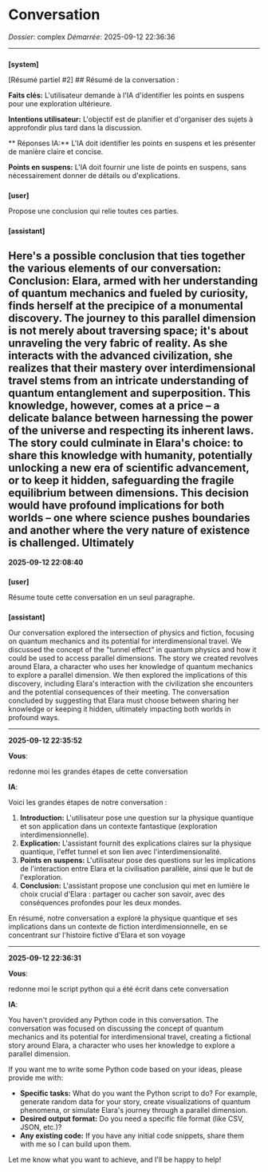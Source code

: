 # Conversation
_Dossier_: complex
_Démarrée_: 2025-09-12 22:36:36

---

###   
**[system]**

[Résumé partiel #2] ## Résumé de la conversation :

**Faits clés:** L'utilisateur demande à l'IA d'identifier les points en suspens pour une exploration ultérieure.

**Intentions utilisateur:**  L'objectif est de planifier et d'organiser des sujets à approfondir plus tard dans la discussion. 

** Réponses IA:**  L'IA doit identifier les points en suspens et les présenter de manière claire et concise. 

**Points en suspens:** L'IA doit fournir une liste de points en suspens, sans nécessairement donner de détails ou d'explications.

###   
**[user]**

Propose une conclusion qui relie toutes ces parties.

###   
**[assistant]**

Here's a possible conclusion that ties together the various elements of our conversation:
**Conclusion:**
Elara, armed with her understanding of quantum mechanics and fueled by curiosity, finds herself at the precipice of a monumental discovery.  The journey to this parallel dimension is not merely about traversing space; it's about unraveling the very fabric of reality. As she interacts with the advanced civilization, she realizes that their mastery over interdimensional travel stems from an intricate understanding of quantum entanglement and superposition. This knowledge, however, comes at a price – a delicate balance between harnessing the power of the universe and respecting its inherent laws.
The story could culminate in Elara's choice: to share this knowledge with humanity, potentially unlocking a new era of scientific advancement, or to keep it hidden, safeguarding the fragile equilibrium between dimensions.  This decision would have profound implications for both worlds – one where science pushes boundaries and another where the very nature of existence is challenged.
Ultimately
---
**2025-09-12 22:08:40**

###   
**[user]**

Résume toute cette conversation en un seul paragraphe.

###   
**[assistant]**

Our conversation explored the intersection of physics and fiction, focusing on quantum mechanics and its potential for interdimensional travel.  We discussed the concept of the "tunnel effect" in quantum physics and how it could be used to access parallel dimensions. The story we created revolves around Elara, a character who uses her knowledge of quantum mechanics to explore a parallel dimension. We then explored the implications of this discovery, including Elara's interaction with the civilization she encounters and the potential consequences of their meeting.  The conversation concluded by suggesting that Elara must choose between sharing her knowledge or keeping it hidden, ultimately impacting both worlds in profound ways.

---
**2025-09-12 22:35:52**

**Vous**:

redonne moi les grandes étapes de cette conversation

**IA**:

Voici les grandes étapes de notre conversation : 

1. **Introduction:** L'utilisateur pose une question sur la physique quantique et son application dans un contexte fantastique (exploration interdimensionnelle).
2. **Explication:**  L'assistant fournit des explications claires sur la physique quantique, l'effet tunnel et son lien avec l'interdimensionalité. 
3. **Points en suspens:** L'utilisateur pose des questions sur les implications de l'interaction entre Elara et la civilisation parallèle, ainsi que le but de l'exploration.
4. **Conclusion:**  L'assistant propose une conclusion qui met en lumière le choix crucial d'Elara : partager ou cacher son savoir, avec des conséquences profondes pour les deux mondes. 


En résumé, notre conversation a exploré la physique quantique et ses implications dans un contexte de fiction interdimensionnelle, en se concentrant sur l'histoire fictive d'Elara et son voyage

---
**2025-09-12 22:36:31**

**Vous**:

redonne moi le script python qui a été écrit dans cete conversation

**IA**:

You haven't provided any Python code in this conversation.  The conversation was focused on discussing the concept of quantum mechanics and its potential for interdimensional travel, creating a fictional story around Elara, a character who uses her knowledge to explore a parallel dimension. 

If you want me to write some Python code based on your ideas, please provide me with:

* **Specific tasks:** What do you want the Python script to do? For example, generate random data for your story, create visualizations of quantum phenomena, or simulate Elara's journey through a parallel dimension.
* **Desired output format:** Do you need a specific file format (like CSV, JSON, etc.)? 
* **Any existing code:** If you have any initial code snippets, share them with me so I can build upon them.


Let me know what you want to achieve, and I'll be happy to help!
